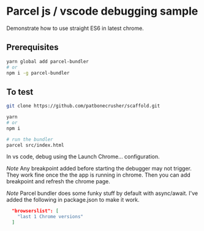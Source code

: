 # Parcel js / vscode debugging sample

Demonstrate how to use straight ES6 in latest chrome.

## Prerequisites

``` bash
yarn global add parcel-bundler
# or
npm i -g parcel-bundler
```

## To test

``` bash
git clone https://github.com/patbonecrusher/scaffold.git

yarn
# or
npm i

# run the bundler
parcel src/index.html
```

In vs code, debug using the Launch Chrome... configuration.

_Note_ Any breakpoint added before starting the debugger may not trigger.  They work fine once the the app is running in chrome.  Then you can add breakpoint and refresh the chrome page.

_Note_ Parcel bundler does some funky stuff by default with async/await.  I've added the following in package.json to make it work.

``` json
  "browserslist": [
    "last 1 Chrome versions"
  ]
```

